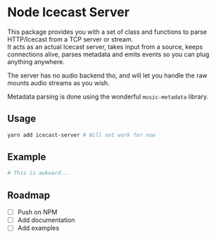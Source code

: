 Node Icecast Server
===

This package provides you with a set of class and functions to parse HTTP/Icecast from a TCP server or stream.    
It acts as an actual Icecast server, takes input from a source, keeps
connections alive, parses metadata and emits events so you can plug
anything anywhere.

The server has no audio backend tho, and will let you handle the raw
mounts audio streams as you wish. 

Metadata parsing is done using the wonderful `music-metadata` library.

## Usage

```sh
yarn add icecast-server # Will not work for now
```

## Example

```sh
# This is awkward...
```

## Roadmap

- [ ] Push on NPM
- [ ] Add documentation
- [ ] Add examples